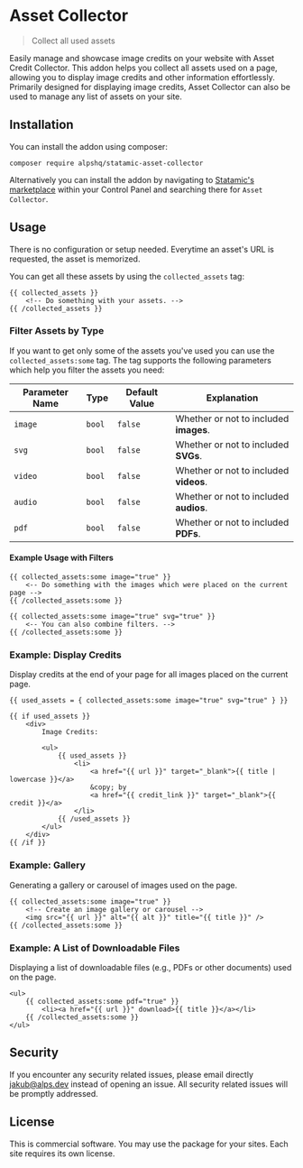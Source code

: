<!-- statamic:hide -->
# Asset Collector

> Collect all used assets

<!-- /statamic:hide -->

Easily manage and showcase image credits on your website with Asset Credit Collector. This addon helps you collect all assets used on a page, allowing you to display image credits and other information effortlessly. Primarily designed for displaying image credits, Asset Collector can also be used to manage any list of assets on your site.

## Installation

You can install the addon using composer:

```
composer require alpshq/statamic-asset-collector
```
<!-- statamic:hide -->

Alternatively you can install the addon by navigating to [Statamic's marketplace](https://statamic.com/addons/alps/asset-collector) within your Control Panel and searching there for `Asset Collector`.

<!-- /statamic:hide -->

## Usage

There is no configuration or setup needed. Everytime an asset's URL is requested, the asset is memorized.

You can get all these assets by using the `collected_assets` tag:

```antlers
{{ collected_assets }}
    <!-- Do something with your assets. -->
{{ /collected_assets }}
```

### Filter Assets by Type

If you want to get only some of the assets you've used you can use the `collected_assets:some` tag.
The tag supports the following parameters which help you filter the assets you need:

| Parameter Name | Type   | Default Value | Explanation                            |
|----------------|--------|---------------|----------------------------------------|
| `image`        | `bool` | `false`       | Whether or not to included **images**. |
| `svg`          | `bool` | `false`       | Whether or not to included **SVGs**.   |
| `video`        | `bool` | `false`       | Whether or not to included **videos**. |
| `audio`        | `bool` | `false`       | Whether or not to included **audios**. |
| `pdf`          | `bool` | `false`       | Whether or not to included **PDFs**.   |

#### Example Usage with Filters

```antlers
{{ collected_assets:some image="true" }}
    <-- Do something with the images which were placed on the current page -->
{{ /collected_assets:some }}

{{ collected_assets:some image="true" svg="true" }}
    <-- You can also combine filters. -->
{{ /collected_assets:some }}
```

### Example: Display Credits

Display credits at the end of your page for all images placed on the current page.

```antlers
{{ used_assets = { collected_assets:some image="true" svg="true" } }}

{{ if used_assets }}
    <div>
        Image Credits:

        <ul>
            {{ used_assets }}
                <li>
                    <a href="{{ url }}" target="_blank">{{ title | lowercase }}</a>
                    &copy; by
                    <a href="{{ credit_link }}" target="_blank">{{ credit }}</a>
                </li>
            {{ /used_assets }}
        </ul>
    </div>
{{ /if }}
```

### Example: Gallery

Generating a gallery or carousel of images used on the page.

```antlers
{{ collected_assets:some image="true" }}
    <!-- Create an image gallery or carousel -->
    <img src="{{ url }}" alt="{{ alt }}" title="{{ title }}" />
{{ /collected_assets:some }}
```

### Example: A List of Downloadable Files

Displaying a list of downloadable files (e.g., PDFs or other documents) used on the page.

```antlers
<ul>
    {{ collected_assets:some pdf="true" }}
        <li><a href="{{ url }}" download>{{ title }}</a></li>
    {{ /collected_assets:some }}
</ul>
```

## Security

If you encounter any security related issues, please email directly jakub@alps.dev instead of opening an issue. All security related issues will be promptly addressed.

## License

This is commercial software. You may use the package for your sites. Each site requires its own license.
